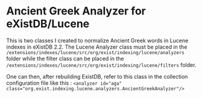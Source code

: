 # Ancient Greek Analyzer for eXistDB/Lucene
This is two classes I created to normalize Ancient Greek words in Lucene indexes in eXistDB 2.2. The Lucene Analyzer class must be placed in the `/extensions/indexes/lucene/src/org/exist/indexing/lucene/analyzers` folder while the filter class can be placed in the `/extensions/indexes/lucene/src/org/exist/indexing/lucene/filters` folder.

One can then, after rebuilding ExistDB, refer to this class in the collection configuration file like this :
`<analyzer id="aga" class="org.exist.indexing.lucene.analyzers.AncientGreekAnalyzer"/>`
